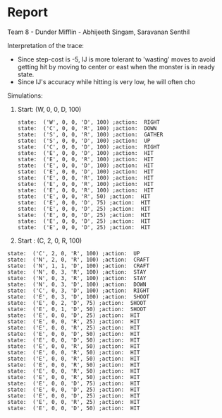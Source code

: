 # Report

Team 8  - Dunder Mifflin - Abhijeeth Singam,  Saravanan Senthil

Interpretation of the trace:

- Since step-cost is -5, IJ is more tolerant to 'wasting' moves to avoid getting hit by moving to center or east when the monster is in ready state.
- Since IJ's accuracy while hitting is very low, he will often cho





Simulations:

1. Start: (W, 0, 0, D, 100)

	```
	state:  ('W', 0, 0, 'D', 100) ;action:  RIGHT
	state:  ('C', 0, 0, 'R', 100) ;action:  DOWN
	state:  ('S', 0, 0, 'R', 100) ;action:  GATHER
	state:  ('S', 0, 0, 'D', 100) ;action:  UP
	state:  ('C', 0, 0, 'D', 100) ;action:  RIGHT
	state:  ('E', 0, 0, 'D', 100) ;action:  HIT
	state:  ('E', 0, 0, 'R', 100) ;action:  HIT
	state:  ('E', 0, 0, 'D', 100) ;action:  HIT
	state:  ('E', 0, 0, 'D', 100) ;action:  HIT
	state:  ('E', 0, 0, 'R', 100) ;action:  HIT
	state:  ('E', 0, 0, 'R', 100) ;action:  HIT
	state:  ('E', 0, 0, 'R', 100) ;action:  HIT
	state:  ('E', 0, 0, 'R', 50) ;action:  HIT
	state:  ('E', 0, 0, 'D', 75) ;action:  HIT
	state:  ('E', 0, 0, 'D', 25) ;action:  HIT
	state:  ('E', 0, 0, 'D', 25) ;action:  HIT
	state:  ('E', 0, 0, 'D', 25) ;action:  HIT
	state:  ('E', 0, 0, 'D', 25) ;action:  HIT
	```

	

2. Start : (C, 2, 0, R, 100)

```
state:  ('C', 2, 0, 'R', 100) ;action:  UP
state:  ('N', 2, 0, 'R', 100) ;action:  CRAFT
state:  ('N', 1, 1, 'D', 100) ;action:  CRAFT
state:  ('N', 0, 3, 'R', 100) ;action:  STAY
state:  ('N', 0, 3, 'R', 100) ;action:  STAY
state:  ('N', 0, 3, 'D', 100) ;action:  DOWN
state:  ('C', 0, 3, 'D', 100) ;action:  RIGHT
state:  ('E', 0, 3, 'D', 100) ;action:  SHOOT
state:  ('E', 0, 2, 'D', 75) ;action:  SHOOT
state:  ('E', 0, 1, 'D', 50) ;action:  SHOOT
state:  ('E', 0, 0, 'D', 25) ;action:  HIT
state:  ('E', 0, 0, 'R', 25) ;action:  HIT
state:  ('E', 0, 0, 'R', 25) ;action:  HIT
state:  ('E', 0, 0, 'D', 50) ;action:  HIT
state:  ('E', 0, 0, 'D', 50) ;action:  HIT
state:  ('E', 0, 0, 'R', 50) ;action:  HIT
state:  ('E', 0, 0, 'R', 50) ;action:  HIT
state:  ('E', 0, 0, 'R', 50) ;action:  HIT
state:  ('E', 0, 0, 'R', 50) ;action:  HIT
state:  ('E', 0, 0, 'R', 50) ;action:  HIT
state:  ('E', 0, 0, 'R', 50) ;action:  HIT
state:  ('E', 0, 0, 'D', 75) ;action:  HIT
state:  ('E', 0, 0, 'D', 25) ;action:  HIT
state:  ('E', 0, 0, 'D', 25) ;action:  HIT
state:  ('E', 0, 0, 'R', 25) ;action:  HIT
state:  ('E', 0, 0, 'D', 50) ;action:  HIT

```



